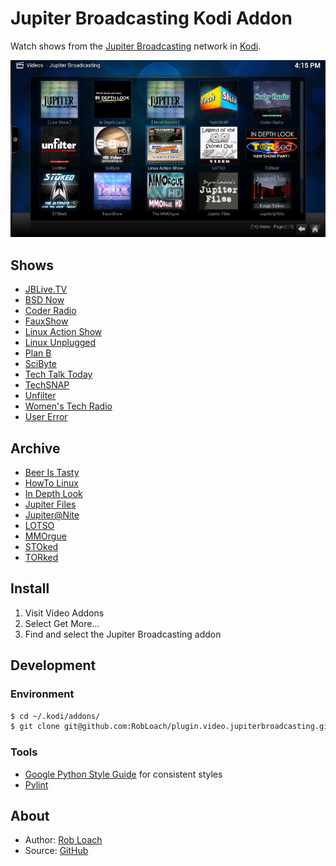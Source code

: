 # Jupiter Broadcasting Kodi Addon

Watch shows from the [Jupiter Broadcasting](http://jupiterbroadcasting.com) network in [Kodi](http://kodi.tv).

![Jupiter Broadcasting Kodi Addon Screenshot](resources/media/screenshot.jpg)

## Shows

* [JBLive.TV](http://jblive.tv)
* [BSD Now](http://www.jupiterbroadcasting.com/show/bsdnow/)
* [Coder Radio](http://www.jupiterbroadcasting.com/show/coderradio/)
* [FauxShow](http://www.jupiterbroadcasting.com/show/fauxshow/)
* [Linux Action Show](http://www.jupiterbroadcasting.com/show/linuxactionshow/)
* [Linux Unplugged](http://www.jupiterbroadcasting.com/show/linuxun/)
* [Plan B](http://www.jupiterbroadcasting.com/show/planb/)
* [SciByte](http://www.jupiterbroadcasting.com/show/scibyte/)
* [Tech Talk Today](http://www.jupiterbroadcasting.com/show/today/)
* [TechSNAP](http://www.jupiterbroadcasting.com/show/techsnap/)
* [Unfilter](http://www.jupiterbroadcasting.com/show/unfilter/)
* [Women's Tech Radio](http://www.jupiterbroadcasting.com/show/wtr/)
* [User Error](http://www.jupiterbroadcasting.com/show/error/)

## Archive

* [Beer Is Tasty](http://www.jupiterbroadcasting.com/show/beeristasty/)
* [HowTo Linux](http://www.jupiterbroadcasting.com/show/h2l/)
* [In Depth Look](http://www.jupiterbroadcasting.com/show/indepthlook/)
* [Jupiter Files](http://www.jupiterbroadcasting.com/?s=%22jupiter+files%22)
* [Jupiter@Nite](http://www.jupiterbroadcasting.com/show/nite/)
* [LOTSO](http://www.jupiterbroadcasting.com/show/legend-of-the-stoned-owl/)
* [MMOrgue](http://www.jupiterbroadcasting.com/show/mmorgue/)
* [STOked](http://www.jupiterbroadcasting.com/show/stoked/)
* [TORked](http://www.jupiterbroadcasting.com/show/torked/)


## Install

1. Visit Video Addons
2. Select Get More...
3. Find and select the Jupiter Broadcasting addon


## Development

### Environment

```bash
$ cd ~/.kodi/addons/
$ git clone git@github.com:RobLoach/plugin.video.jupiterbroadcasting.git
```

### Tools

* [Google Python Style Guide](http://google-styleguide.googlecode.com/svn/trunk/pyguide.html) for consistent styles
* [Pylint](http://pylint.org)


## About

* Author: [Rob Loach](http://robloach.net)
* Source: [GitHub](http://github.com/RobLoach/plugin.video.jupiterbroadcasting/)
